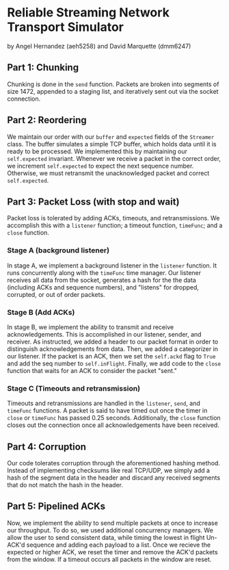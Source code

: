 # Reliable Streaming Network Transport Simulator

by Angel Hernandez (aeh5258) and David Marquette (dmm6247)

## Part 1: Chunking
Chunking is done in the `send` function. Packets are broken into segments of size 1472, appended to a staging list, and iteratively sent out via the socket connection.

## Part 2: Reordering
We maintain our order with our `buffer` and `expected` fields of the `Streamer` class. The buffer simulates a simple TCP buffer, which holds data until it is ready to be processed. We implemented this by maintaining our `self.expected` invariant. Whenever we receive a packet in the correct order, we increment `self.expected` to expect the next sequence number. Otherwise, we must retransmit the unacknowledged packet and correct `self.expected`.

## Part 3: Packet Loss (with stop and wait)
Packet loss is tolerated by adding ACKs, timeouts, and retransmissions. We accomplish this with a `listener` function; a timeout function, `timeFunc`; and a `close` function. 
### Stage A (background listener)
In stage A, we implement a background listener in the `listener` function. It runs concurrently along with the `timeFunc` time manager. Our listener receives all data from the socket, generates a hash for the the data (including ACKs and sequence numbers), and "listens" for dropped, corrupted, or out of order packets. 
### Stage B (Add ACKs)
In stage B, we implement the ability to transmit and receive acknowledgements. This is accomplished in our listener, sender, and receiver. As instructed, we added a header to our packet format in order to distinguish acknowledgements from data. Then, we added a categorizer in our listener. If the packet is an ACK, then we set the `self.ackd` flag to `True` and add the seq number to `self.inFlight`. Finally, we add code to the `close` function that waits for an ACK to consider the packet "sent."
### Stage C (Timeouts and retransmission)
Timeouts and retransmissions are handled in the `listener`, `send`, and `timeFunc` functions. A packet is said to have timed out once the timer in `close` or `timeFunc` has passed 0.25 seconds. Additionally, the `close` function closes out the connection once all acknowledgements have been received. 

## Part 4: Corruption
Our code tolerates corruption through the aforementioned hashing method. Instead of implementing checksums like real TCP/UDP, we simply add a hash of the segment data in the header and discard any received segments that do not match the hash in the header. 

## Part 5: Pipelined ACKs
Now, we implement the ability to send multiple packets at once to increase our throughput. To do so, we used additional concurrency managers. We allow the user to send consistent data, while timing the lowest in flight Un-ACK'd sequence and adding each payload to a list. Once we recieve the expected or higher ACK, we reset the timer and remove the ACK'd packets from the window. If a timeout occurs all packets in the window are reset.
